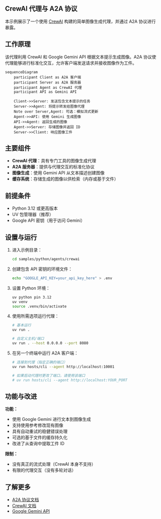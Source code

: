 ## CrewAI 代理与 A2A 协议

本示例展示了一个使用 [CrewAI](https://www.crewai.com/open-source) 构建的简单图像生成代理，并通过 A2A 协议进行暴露。

## 工作原理

该代理利用 CrewAI 和 Google Gemini API 根据文本提示生成图像。A2A 协议使代理能够进行标准化交互，允许客户端发送请求并接收图像作为工件。

```mermaid
sequenceDiagram
    participant Client as A2A 客户端
    participant Server as A2A 服务器
    participant Agent as CrewAI 代理
    participant API as Gemini API

    Client->>Server: 发送包含文本提示的任务
    Server->>Agent: 将提示转发给图像代理
    Note over Server,Agent: 可选：模拟流式更新
    Agent->>API: 使用 Gemini 生成图像
    API->>Agent: 返回生成的图像
    Agent->>Server: 存储图像并返回 ID
    Server->>Client: 响应图像工件
```

## 主要组件

- **CrewAI 代理**：具有专门工具的图像生成代理
- **A2A 服务器**：提供与代理交互的标准化协议
- **图像生成**：使用 Gemini API 从文本描述创建图像
- **缓存系统**：存储生成的图像以供检索（内存或基于文件）

## 前提条件

- Python 3.12 或更高版本
- UV 包管理器（推荐）
- Google API 密钥（用于访问 Gemini）

## 设置与运行

1. 进入示例目录：

   ```bash
   cd samples/python/agents/crewai
   ```

2. 创建包含 API 密钥的环境文件：

   ```bash
   echo "GOOGLE_API_KEY=your_api_key_here" > .env
   ```

3. 设置 Python 环境：

   ```bash
   uv python pin 3.12
   uv venv
   source .venv/bin/activate
   ```

4. 使用所需选项运行代理：

   ```bash
   # 基本运行
   uv run .

   # 自定义主机/端口
   uv run . --host 0.0.0.0 --port 8080
   ```

5. 在另一个终端中运行 A2A 客户端：

   ```bash
   # 连接到代理（指定正确的端口）
   uv run hosts/cli --agent http://localhost:10001
   
   # 如果启动代理时更改了端口，请使用该端口
   # uv run hosts/cli --agent http://localhost:YOUR_PORT
   ```

## 功能与改进

**功能：**

- 使用 Google Gemini 进行文本到图像生成
- 支持使用参考修改现有图像
- 具有自动重试的稳健错误处理
- 可选的基于文件的缓存持久化
- 改进了从查询中提取工件 ID

**限制：**

- 没有真正的流式处理（CrewAI 本身不支持）
- 有限的代理交互（没有多轮对话）

## 了解更多

- [A2A 协议文档](https://google.github.io/A2A/#/documentation)
- [CrewAI 文档](https://docs.crewai.com/introduction)
- [Google Gemini API](https://ai.google.dev/gemini-api)
